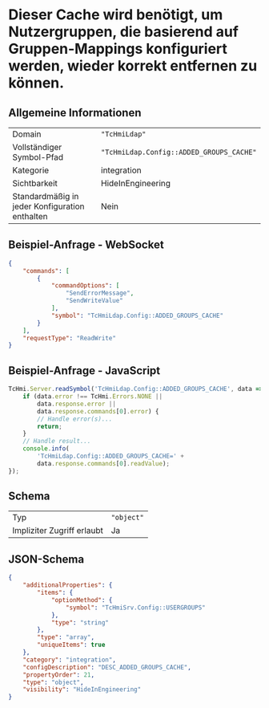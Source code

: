 # Dieser Cache wird benötigt, um Nutzergruppen, die basierend auf Gruppen-Mappings konfiguriert werden, wieder korrekt entfernen zu können.

## Allgemeine Informationen

|  |  |
| - | - |
| Domain | `"TcHmiLdap"` |
| Vollständiger Symbol-Pfad | `"TcHmiLdap.Config::ADDED_GROUPS_CACHE"` |
| Kategorie | integration |
| Sichtbarkeit | HideInEngineering |
| Standardmäßig in jeder Konfiguration enthalten | Nein |

## Beispiel-Anfrage - WebSocket

```json
{
    "commands": [
        {
            "commandOptions": [
                "SendErrorMessage",
                "SendWriteValue"
            ],
            "symbol": "TcHmiLdap.Config::ADDED_GROUPS_CACHE"
        }
    ],
    "requestType": "ReadWrite"
}
```

## Beispiel-Anfrage - JavaScript

```javascript
TcHmi.Server.readSymbol('TcHmiLdap.Config::ADDED_GROUPS_CACHE', data => {
    if (data.error !== TcHmi.Errors.NONE ||
        data.response.error ||
        data.response.commands[0].error) {
        // Handle error(s)...
        return;
    }
    // Handle result...
    console.info(
        'TcHmiLdap.Config::ADDED_GROUPS_CACHE=' +
        data.response.commands[0].readValue);
});
```

## Schema

|  |  |
| - | - |
| Typ | `"object"` |
| Impliziter Zugriff erlaubt | Ja |

## JSON-Schema

```json
{
    "additionalProperties": {
        "items": {
            "optionMethod": {
                "symbol": "TcHmiSrv.Config::USERGROUPS"
            },
            "type": "string"
        },
        "type": "array",
        "uniqueItems": true
    },
    "category": "integration",
    "configDescription": "DESC_ADDED_GROUPS_CACHE",
    "propertyOrder": 21,
    "type": "object",
    "visibility": "HideInEngineering"
}
```
